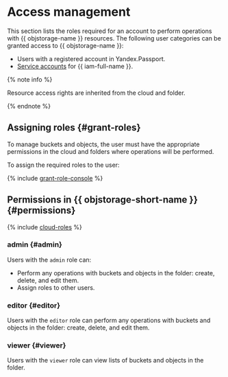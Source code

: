 # Access management

This section lists the roles required for an account to perform operations with {{ objstorage-name }} resources. The following user categories can be granted access to {{ objstorage-name }}:

- Users with a registered account in Yandex.Passport.
- [Service accounts](../../iam/concepts/users/service-accounts.md) for {{ iam-full-name }}.

{% note info %}

Resource access rights are inherited from the cloud and folder.

{% endnote %}

## Assigning roles {#grant-roles}

To manage buckets and objects, the user must have the appropriate permissions in the cloud and folders where operations will be performed.

To assign the required roles to the user:

{% include [grant-role-console](../../_includes/grant-role-console.md) %}

## Permissions in {{ objstorage-short-name }} {#permissions}

{% include [cloud-roles](../../_includes/cloud-roles.md) %}

### admin {#admin}

Users with the `admin` role can:

  - Perform any operations with buckets and objects in the folder: create, delete, and edit them.
  - Assign roles to other users.

### editor {#editor}

Users with the `editor` role can perform any operations with buckets and objects in the folder: create, delete, and edit them.

### viewer {#viewer}

Users with the `viewer` role can view lists of buckets and objects in the folder.

